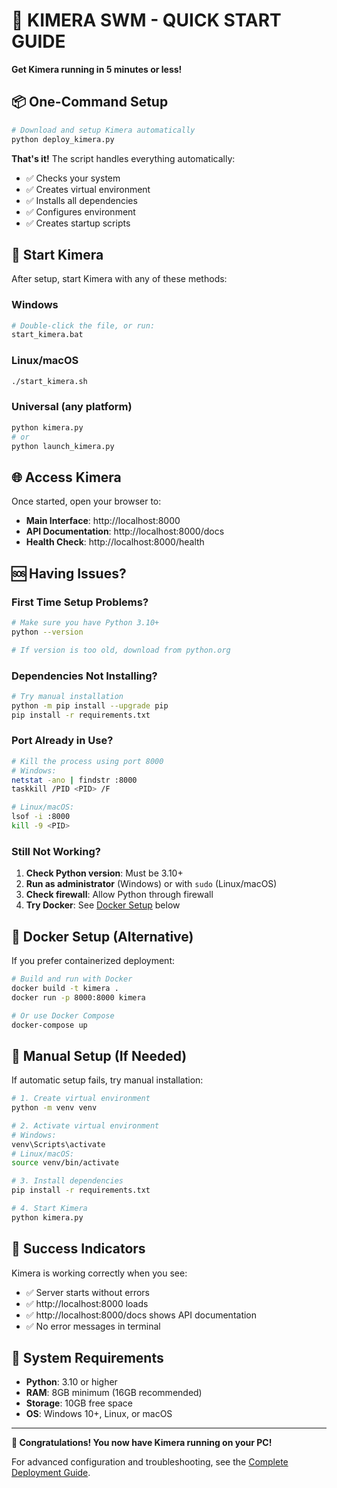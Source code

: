 # 🚀 KIMERA SWM - QUICK START GUIDE

**Get Kimera running in 5 minutes or less!**

## 📦 One-Command Setup

```bash
# Download and setup Kimera automatically
python deploy_kimera.py
```

**That's it!** The script handles everything automatically:
- ✅ Checks your system
- ✅ Creates virtual environment
- ✅ Installs all dependencies
- ✅ Configures environment
- ✅ Creates startup scripts

## 🏃 Start Kimera

After setup, start Kimera with any of these methods:

### Windows
```bash
# Double-click the file, or run:
start_kimera.bat
```

### Linux/macOS
```bash
./start_kimera.sh
```

### Universal (any platform)
```bash
python kimera.py
# or
python launch_kimera.py
```

## 🌐 Access Kimera

Once started, open your browser to:
- **Main Interface**: http://localhost:8000
- **API Documentation**: http://localhost:8000/docs
- **Health Check**: http://localhost:8000/health

## 🆘 Having Issues?

### First Time Setup Problems?
```bash
# Make sure you have Python 3.10+
python --version

# If version is too old, download from python.org
```

### Dependencies Not Installing?
```bash
# Try manual installation
python -m pip install --upgrade pip
pip install -r requirements.txt
```

### Port Already in Use?
```bash
# Kill the process using port 8000
# Windows:
netstat -ano | findstr :8000
taskkill /PID <PID> /F

# Linux/macOS:
lsof -i :8000
kill -9 <PID>
```

### Still Not Working?
1. **Check Python version**: Must be 3.10+
2. **Run as administrator** (Windows) or with `sudo` (Linux/macOS)
3. **Check firewall**: Allow Python through firewall
4. **Try Docker**: See [Docker Setup](#docker-setup) below

## 🐳 Docker Setup (Alternative)

If you prefer containerized deployment:

```bash
# Build and run with Docker
docker build -t kimera .
docker run -p 8000:8000 kimera

# Or use Docker Compose
docker-compose up
```

## 📝 Manual Setup (If Needed)

If automatic setup fails, try manual installation:

```bash
# 1. Create virtual environment
python -m venv venv

# 2. Activate virtual environment
# Windows:
venv\Scripts\activate
# Linux/macOS:
source venv/bin/activate

# 3. Install dependencies
pip install -r requirements.txt

# 4. Start Kimera
python kimera.py
```

## 🎯 Success Indicators

Kimera is working correctly when you see:
- ✅ Server starts without errors
- ✅ http://localhost:8000 loads
- ✅ http://localhost:8000/docs shows API documentation
- ✅ No error messages in terminal

## 🔧 System Requirements

- **Python**: 3.10 or higher
- **RAM**: 8GB minimum (16GB recommended)
- **Storage**: 10GB free space
- **OS**: Windows 10+, Linux, or macOS

---

**🎉 Congratulations! You now have Kimera running on your PC!**

For advanced configuration and troubleshooting, see the [Complete Deployment Guide](DEPLOYMENT_GUIDE.md). 